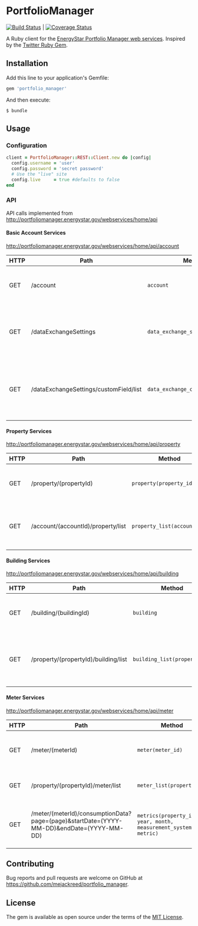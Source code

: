 # PortfolioManager
[![Build Status](https://travis-ci.org/mejackreed/portfolio_manager.svg?branch=master)](https://travis-ci.org/mejackreed/portfolio_manager) | [![Coverage Status](https://coveralls.io/repos/mejackreed/portfolio_manager/badge.svg?branch=master&service=github)](https://coveralls.io/github/mejackreed/portfolio_manager?branch=master)

A Ruby client for the [EnergyStar Portfolio Manager web services](http://portfoliomanager.energystar.gov/webservices/home). Inspired by the [Twitter Ruby Gem](https://github.com/sferik/twitter).

## Installation

Add this line to your application's Gemfile:

```ruby
gem 'portfolio_manager'
```

And then execute:

    $ bundle

## Usage

### Configuration

```ruby
client = PortfolioManager::REST::Client.new do |config|
  config.username = 'user'
  config.password = 'secret password'
  # Use the "live" site
  config.live     = true #defaults to false
end
```

### API

API calls implemented from http://portfoliomanager.energystar.gov/webservices/home/api

#### Basic Account Services
http://portfoliomanager.energystar.gov/webservices/home/api/account

HTTP | Path | Method | Description
---- | ---- | ------ | -----------
GET | /account | `account` | Returns general information for your account.
GET | /dataExchangeSettings | `data_exchange_settings` | Returns the settings that define your data exchange service offerings.
GET | /dataExchangeSettings/customField/list | `data_exchange_custom_field_list` | Returns a list of custom fields that you have defined for your account.

#### Property Services
http://portfoliomanager.energystar.gov/webservices/home/api/property

HTTP | Path | Method | Description
---- | ---- | ------ | -----------
GET | /property/(propertyId) | `property(property_id)` | Returns information for a specific property.
GET | /account/(accountId)/property/list | `property_list(account_id)` | Returns a list of properties for a specified user.

#### Building Services
http://portfoliomanager.energystar.gov/webservices/home/api/building

HTTP | Path | Method | Description
---- | ---- | ------ | -----------
GET | /building/(buildingId) | `building` | Returns information for a specific building.
GET | /property/(propertyId)/building/list | `building_list(property_id)` | Returns a list of buildings that belong to a specified property.

#### Meter Services
http://portfoliomanager.energystar.gov/webservices/home/api/meter

HTTP | Path | Method | Description
---- | ---- | ------ | -----------
GET | /meter/(meterId) | `meter(meter_id)` | 	Returns information for a specified meter.
GET | /property/(propertyId)/meter/list	| `meter_list(property_id)` | Returns a list of meters for a specified property.
GET | /meter/(meterId)/consumptionData?page=(page)&startDate=(YYYY-MM-DD)&endDate=(YYYY-MM-DD) | `metrics(property_id, year, month, measurement_system, metric)` | Returns the consumption data for a specified meter in sets of 20.


## Contributing

Bug reports and pull requests are welcome on GitHub at https://github.com/mejackreed/portfolio_manager.


## License

The gem is available as open source under the terms of the [MIT License](http://opensource.org/licenses/MIT).

